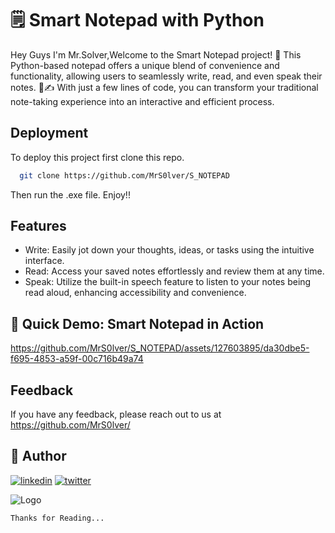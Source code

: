 
# 🗒 Smart Notepad with Python

Hey Guys I'm Mr.Solver,Welcome to the Smart Notepad project! 🚀 This Python-based notepad offers a unique blend of convenience and functionality, allowing users to seamlessly write, read, and even speak their notes. 💬✍️ With just a few lines of code, you can transform your traditional note-taking experience into an interactive and efficient process.



## Deployment

To deploy this project first clone this repo.

```bash
  git clone https://github.com/MrS0lver/S_NOTEPAD
```
Then run the .exe file.
Enjoy!!


## Features

- Write: Easily jot down your thoughts, ideas, or tasks using the intuitive interface.
- Read: Access your saved notes effortlessly and review them at any time.
- Speak: Utilize the built-in speech feature to listen to your notes being read aloud, enhancing accessibility and convenience.


## 🎥 Quick Demo: Smart Notepad in Action
 

https://github.com/MrS0lver/S_NOTEPAD/assets/127603895/da30dbe5-f695-4853-a59f-00c716b49a74




## Feedback

If you have any feedback, please reach out to us at https://github.com/MrS0lver/


## 🔗 Author

[![linkedin](https://img.shields.io/badge/linkedin-0A66C2?style=for-the-badge&logo=linkedin&logoColor=white)](https://www.linkedin.com/in/mr-solver-37219a260)
[![twitter](https://img.shields.io/badge/twitter-1DA1F2?style=for-the-badge&logo=twitter&logoColor=white)](https://twitter.com/Mrs0lver)


![Logo](https://pbs.twimg.com/profile_images/1670456206807400449/DEbRkvAL_400x400.jpg)

`Thanks for Reading...`

